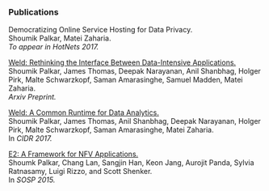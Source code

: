 ### Publications

Democratizing Online Service Hosting for Data Privacy.
<br>
Shoumik Palkar, Matei Zaharia.
<br>
_To appear in HotNets 2017._

[Weld: Rethinking the Interface Between Data-Intensive Applications.](https://arxiv.org/abs/1709.06416)
<br>
Shoumik Palkar, James Thomas, Deepak Narayanan, Anil Shanbhag, Holger Pirk, Malte Schwarzkopf, Saman Amarasinghe, Samuel Madden, Matei Zaharia.
<br>
_Arxiv Preprint._

[Weld: A Common Runtime for Data Analytics.](static/papers/cidr-weld.pdf)
<br>
Shoumik Palkar, James Thomas, Anil Shanbhag, Deepak Narayanan, Holger Pirk, Malte Schwarzkopf, Saman Amarasinghe, Matei Zaharia.
<br>
In _CIDR 2017._
    
[E2: A Framework for NFV Applications.](static/papers/e2-sosp.pdf)
<br>
Shoumk Palkar, Chang Lan, Sangjin Han, Keon Jang, Aurojit Panda, Sylvia Ratnasamy, Luigi Rizzo, and Scott Shenker.
<br>
In _SOSP 2015._
